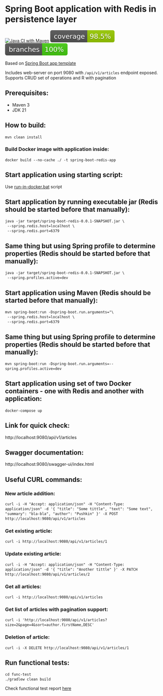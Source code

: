
# Spring Boot application with Redis in persistence layer
[![Java CI with Maven](https://github.com/andrei-punko/spring-boot-redis/actions/workflows/maven.yml/badge.svg)](https://github.com/andrei-punko/spring-boot-redis/actions/workflows/maven.yml)
[![Coverage](.github/badges/jacoco.svg)](https://github.com/andrei-punko/spring-boot-redis/actions/workflows/maven.yml)
[![Branches](.github/badges/branches.svg)](https://github.com/andrei-punko/spring-boot-redis/actions/workflows/maven.yml)

Based on [Spring Boot app template](https://github.com/andrei-punko/spring-boot-3-template)

Includes web-server on port 9080 with `/api/v1/articles` endpoint exposed.  
Supports CRUD set of operations and R with pagination

## Prerequisites:
- Maven 3
- JDK 21

## How to build:
```shell
mvn clean install
```

### Build Docker image with application inside:
```shell
docker build --no-cache ./ -t spring-boot-redis-app
```

## Start application using starting script:
Use [run-in-docker.bat](run-in-docker.bat) script

## Start application by running executable jar (Redis should be started before that manually):
    java -jar target/spring-boot-redis-0.0.1-SNAPSHOT.jar \
     --spring.redis.host=localhost \
     --spring.redis.port=6379

## Same thing but using Spring profile to determine properties (Redis should be started before that manually):
    java -jar target/spring-boot-redis-0.0.1-SNAPSHOT.jar \
     --spring.profiles.active=dev

## Start application using Maven (Redis should be started before that manually):
    mvn spring-boot:run -Dspring-boot.run.arguments="\
     --spring.redis.host=localhost \
     --spring.redis.port=6379

## Same thing but using Spring profile to determine properties (Redis should be started before that manually):
    mvn spring-boot:run -Dspring-boot.run.arguments=--spring.profiles.active=dev

## Start application using set of two Docker containers - one with Redis and another with application:
    docker-compose up

## Link for quick check:  
http://localhost:9080/api/v1/articles

## Swagger documentation:  
http://localhost:9080/swagger-ui/index.html

## Useful CURL commands:

### New article addition:  
```shell
curl -i -H "Accept: application/json" -H "Content-Type: application/json" -d '{ "title": "Some tittle", "text": "Some text", "summary": "bla-bla", "author": "Pushkin" }' -X POST http://localhost:9080/api/v1/articles
```

### Get existing article:  
```shell
curl -i http://localhost:9080/api/v1/articles/1
```

### Update existing article:  
```shell
curl -i -H "Accept: application/json" -H "Content-Type: application/json" -d '{ "title": "Another tittle" }' -X PATCH http://localhost:9080/api/v1/articles/2
```

### Get all articles:
```shell
curl -i http://localhost:9080/api/v1/articles
```

### Get list of articles with pagination support:  
```shell
curl -i 'http://localhost:9080/api/v1/articles?size=2&page=4&sort=author.firstName,DESC'
```

### Deletion of article:  
```shell
curl -i -X DELETE http://localhost:9080/api/v1/articles/1
```

## Run functional tests:

    cd func-test
    ./gradlew clean build

Check functional test report [here](func-test/build/spock-reports/index.html)
